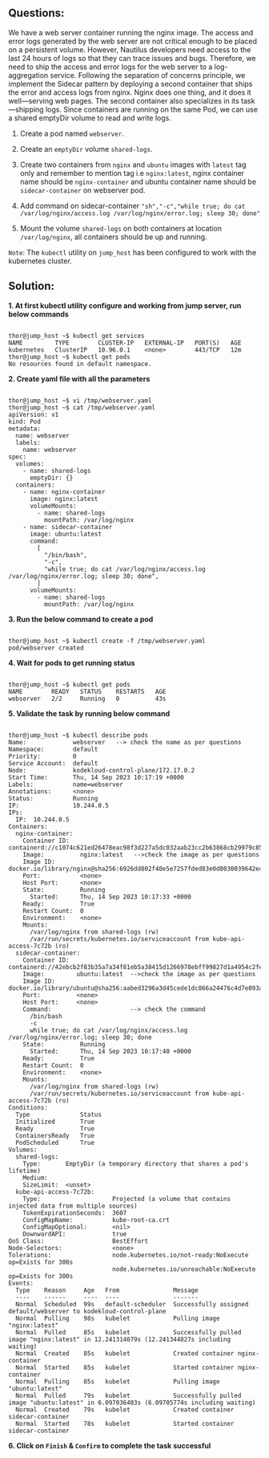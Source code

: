 

## Questions:

We have a web server container running the nginx image. The access and error logs generated by the web server are not critical enough to be placed on a persistent volume. However, Nautilus developers need access to the last 24 hours of logs so that they can trace issues and bugs. Therefore, we need to ship the access and error logs for the web server to a log-aggregation service. Following the separation of concerns principle, we implement the Sidecar pattern by deploying a second container that ships the error and access logs from nginx. Nginx does one thing, and it does it well—serving web pages. The second container also specializes in its task—shipping logs. Since containers are running on the same Pod, we can use a shared emptyDir volume to read and write logs.


1. Create a pod named `webserver`.

2. Create an `emptyDir` volume `shared-logs`.

3. Create two containers from `nginx` and `ubuntu` images with `latest` tag only and remember to mention tag i.e `nginx:latest`, nginx container name should be `nginx-container` and ubuntu container name should be `sidecar-container` on webserver pod.

4. Add command on sidecar-container `"sh","-c","while true; do cat /var/log/nginx/access.log /var/log/nginx/error.log; sleep 30; done"`

5. Mount the volume `shared-logs` on both containers at location `/var/log/nginx`, all containers should be up and running.

`Note`: The `kubectl` utility on `jump_host` has been configured to work with the kubernetes cluster.


## Solution:

**1. At first  kubectl  utility configure and working from jump server, run below commands**

```

thor@jump_host ~$ kubectl get services
NAME         TYPE        CLUSTER-IP   EXTERNAL-IP   PORT(S)   AGE
kubernetes   ClusterIP   10.96.0.1    <none>        443/TCP   12m
thor@jump_host ~$ kubectl get pods
No resources found in default namespace.
```

**2.  Create yaml  file with all the parameters**

```

thor@jump_host ~$ vi /tmp/webserver.yaml
thor@jump_host ~$ cat /tmp/webserver.yaml
apiVersion: v1
kind: Pod
metadata:
  name: webserver
  labels:
    name: webserver
spec:
  volumes:
    - name: shared-logs
      emptyDir: {}
  containers:
    - name: nginx-container
      image: nginx:latest
      volumeMounts:
        - name: shared-logs
          mountPath: /var/log/nginx
    - name: sidecar-container
      image: ubuntu:latest
      command:
        [
          "/bin/bash",
          "-c",
          "while true; do cat /var/log/nginx/access.log /var/log/nginx/error.log; sleep 30; done",
        ]
      volumeMounts:
        - name: shared-logs
          mountPath: /var/log/nginx 
```

**3.  Run the below command to create a pod**

```

thor@jump_host ~$ kubectl create -f /tmp/webserver.yaml
pod/webserver created
```

**4.  Wait for  pods to get running status**

```

thor@jump_host ~$ kubectl get pods
NAME        READY   STATUS    RESTARTS   AGE
webserver   2/2     Running   0          43s
```

**5. Validate the task by running below command**

```

thor@jump_host ~$ kubectl describe pods
Name:             webserver   --> check the name as per questions
Namespace:        default
Priority:         0
Service Account:  default
Node:             kodekloud-control-plane/172.17.0.2
Start Time:       Thu, 14 Sep 2023 10:17:19 +0000
Labels:           name=webserver
Annotations:      <none>
Status:           Running
IP:               10.244.0.5
IPs:
  IP:  10.244.0.5
Containers:
  nginx-container:
    Container ID:   containerd://c1074c621ed26478eac98f3d227a5dc032aab23cc2b63868cb29979c855f9c74
    Image:          nginx:latest   -->check the image as per questions
    Image ID:       docker.io/library/nginx@sha256:6926dd802f40e5e7257fded83e0d8030039642e4e10c4a98a6478e9c6fe06153
    Port:           <none>
    Host Port:      <none>
    State:          Running
      Started:      Thu, 14 Sep 2023 10:17:33 +0000
    Ready:          True
    Restart Count:  0
    Environment:    <none>
    Mounts:
      /var/log/nginx from shared-logs (rw)
      /var/run/secrets/kubernetes.io/serviceaccount from kube-api-access-7c72b (ro)
  sidecar-container:
    Container ID:  containerd://42ebcb2f83b35a7a34f81eb5a38415d1266978ebff99827d1a4954c2fe31e752
    Image:         ubuntu:latest  -->check the image as per questions
    Image ID:      docker.io/library/ubuntu@sha256:aabed3296a3d45cede1dc866a24476c4d7e093aa806263c27ddaadbdce3c1054
    Port:          <none>
    Host Port:     <none>
    Command:                      --> check the command
      /bin/bash
      -c
      while true; do cat /var/log/nginx/access.log /var/log/nginx/error.log; sleep 30; done
    State:          Running
      Started:      Thu, 14 Sep 2023 10:17:40 +0000
    Ready:          True
    Restart Count:  0
    Environment:    <none>
    Mounts:
      /var/log/nginx from shared-logs (rw)
      /var/run/secrets/kubernetes.io/serviceaccount from kube-api-access-7c72b (ro)
Conditions:
  Type              Status
  Initialized       True 
  Ready             True 
  ContainersReady   True 
  PodScheduled      True 
Volumes:
  shared-logs:
    Type:       EmptyDir (a temporary directory that shares a pod's lifetime)
    Medium:     
    SizeLimit:  <unset>
  kube-api-access-7c72b:
    Type:                    Projected (a volume that contains injected data from multiple sources)
    TokenExpirationSeconds:  3607
    ConfigMapName:           kube-root-ca.crt
    ConfigMapOptional:       <nil>
    DownwardAPI:             true
QoS Class:                   BestEffort
Node-Selectors:              <none>
Tolerations:                 node.kubernetes.io/not-ready:NoExecute op=Exists for 300s
                             node.kubernetes.io/unreachable:NoExecute op=Exists for 300s
Events:
  Type    Reason     Age   From               Message
  ----    ------     ----  ----               -------
  Normal  Scheduled  99s   default-scheduler  Successfully assigned default/webserver to kodekloud-control-plane
  Normal  Pulling    98s   kubelet            Pulling image "nginx:latest"
  Normal  Pulled     85s   kubelet            Successfully pulled image "nginx:latest" in 12.241314079s (12.241344827s including waiting)
  Normal  Created    85s   kubelet            Created container nginx-container
  Normal  Started    85s   kubelet            Started container nginx-container
  Normal  Pulling    85s   kubelet            Pulling image "ubuntu:latest"
  Normal  Pulled     79s   kubelet            Successfully pulled image "ubuntu:latest" in 6.097036403s (6.09705774s including waiting)
  Normal  Created    79s   kubelet            Created container sidecar-container
  Normal  Started    78s   kubelet            Started container sidecar-container
```

**6.  Click on `Finish` & `Confirm` to complete the task successful**